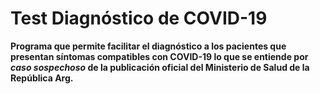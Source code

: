 # Test Diagnóstico de COVID-19

**Programa que permite facilitar el diagnóstico a los pacientes que presentan síntomas compatibles con COVID-19 lo que se entiende por _caso sospechoso_ de la publicación oficial del Ministerio de Salud de la República Arg.**
